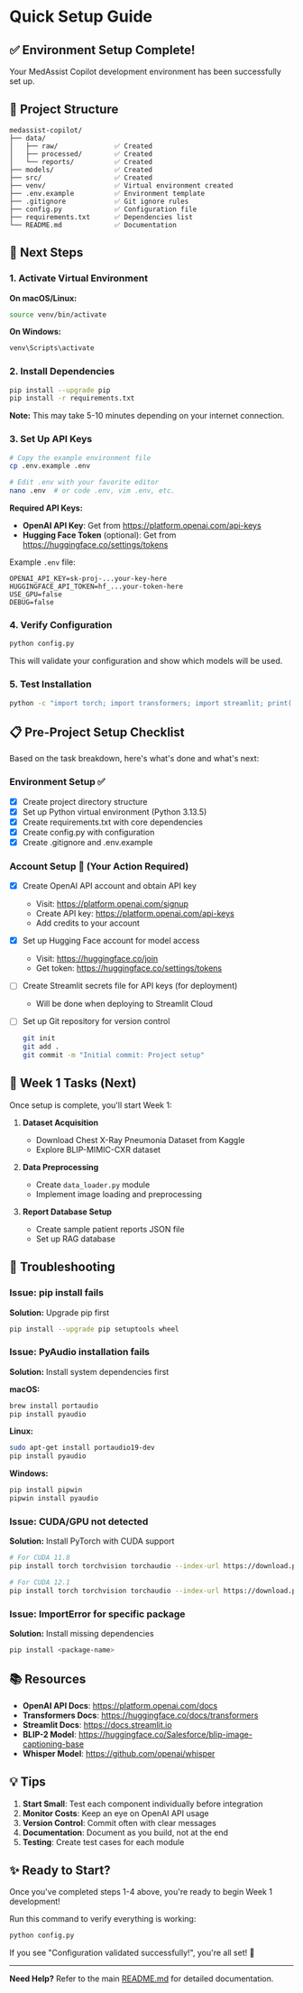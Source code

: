# Quick Setup Guide

## ✅ Environment Setup Complete!

Your MedAssist Copilot development environment has been successfully set up.

## 📁 Project Structure

```
medassist-copilot/
├── data/
│   ├── raw/              ✅ Created
│   ├── processed/        ✅ Created
│   └── reports/          ✅ Created
├── models/               ✅ Created
├── src/                  ✅ Created
├── venv/                 ✅ Virtual environment created
├── .env.example          ✅ Environment template
├── .gitignore            ✅ Git ignore rules
├── config.py             ✅ Configuration file
├── requirements.txt      ✅ Dependencies list
└── README.md             ✅ Documentation
```

## 🚀 Next Steps

### 1. Activate Virtual Environment

**On macOS/Linux:**
```bash
source venv/bin/activate
```

**On Windows:**
```bash
venv\Scripts\activate
```

### 2. Install Dependencies

```bash
pip install --upgrade pip
pip install -r requirements.txt
```

**Note:** This may take 5-10 minutes depending on your internet connection.

### 3. Set Up API Keys

```bash
# Copy the example environment file
cp .env.example .env

# Edit .env with your favorite editor
nano .env  # or code .env, vim .env, etc.
```

**Required API Keys:**
- **OpenAI API Key**: Get from https://platform.openai.com/api-keys
- **Hugging Face Token** (optional): Get from https://huggingface.co/settings/tokens

Example `.env` file:
```env
OPENAI_API_KEY=sk-proj-...your-key-here
HUGGINGFACE_API_TOKEN=hf_...your-token-here
USE_GPU=false
DEBUG=false
```

### 4. Verify Configuration

```bash
python config.py
```

This will validate your configuration and show which models will be used.

### 5. Test Installation

```bash
python -c "import torch; import transformers; import streamlit; print('✅ All core dependencies installed!')"
```

## 📋 Pre-Project Setup Checklist

Based on the task breakdown, here's what's done and what's next:

### Environment Setup ✅
- [x] Create project directory structure
- [x] Set up Python virtual environment (Python 3.13.5)
- [x] Create requirements.txt with core dependencies
- [x] Create config.py with configuration
- [x] Create .gitignore and .env.example

### Account Setup 🔄 (Your Action Required)
- [X] Create OpenAI API account and obtain API key
  - Visit: https://platform.openai.com/signup
  - Create API key: https://platform.openai.com/api-keys
  - Add credits to your account

- [X] Set up Hugging Face account for model access
  - Visit: https://huggingface.co/join
  - Get token: https://huggingface.co/settings/tokens

- [ ] Create Streamlit secrets file for API keys (for deployment)
  - Will be done when deploying to Streamlit Cloud

- [ ] Set up Git repository for version control
  ```bash
  git init
  git add .
  git commit -m "Initial commit: Project setup"
  ```

## 🎯 Week 1 Tasks (Next)

Once setup is complete, you'll start Week 1:

1. **Dataset Acquisition**
   - Download Chest X-Ray Pneumonia Dataset from Kaggle
   - Explore BLIP-MIMIC-CXR dataset

2. **Data Preprocessing**
   - Create `data_loader.py` module
   - Implement image loading and preprocessing

3. **Report Database Setup**
   - Create sample patient reports JSON file
   - Set up RAG database

## 🐛 Troubleshooting

### Issue: pip install fails
**Solution:** Upgrade pip first
```bash
pip install --upgrade pip setuptools wheel
```

### Issue: PyAudio installation fails
**Solution:** Install system dependencies first

**macOS:**
```bash
brew install portaudio
pip install pyaudio
```

**Linux:**
```bash
sudo apt-get install portaudio19-dev
pip install pyaudio
```

**Windows:**
```bash
pip install pipwin
pipwin install pyaudio
```

### Issue: CUDA/GPU not detected
**Solution:** Install PyTorch with CUDA support
```bash
# For CUDA 11.8
pip install torch torchvision torchaudio --index-url https://download.pytorch.org/whl/cu118

# For CUDA 12.1
pip install torch torchvision torchaudio --index-url https://download.pytorch.org/whl/cu121
```

### Issue: ImportError for specific package
**Solution:** Install missing dependencies
```bash
pip install <package-name>
```

## 📚 Resources

- **OpenAI API Docs**: https://platform.openai.com/docs
- **Transformers Docs**: https://huggingface.co/docs/transformers
- **Streamlit Docs**: https://docs.streamlit.io
- **BLIP-2 Model**: https://huggingface.co/Salesforce/blip-image-captioning-base
- **Whisper Model**: https://github.com/openai/whisper

## 💡 Tips

1. **Start Small**: Test each component individually before integration
2. **Monitor Costs**: Keep an eye on OpenAI API usage
3. **Version Control**: Commit often with clear messages
4. **Documentation**: Document as you build, not at the end
5. **Testing**: Create test cases for each module

## ✨ Ready to Start?

Once you've completed steps 1-4 above, you're ready to begin Week 1 development!

Run this command to verify everything is working:
```bash
python config.py
```

If you see "Configuration validated successfully!", you're all set! 🎉

---

**Need Help?** Refer to the main [README.md](README.md) for detailed documentation.

